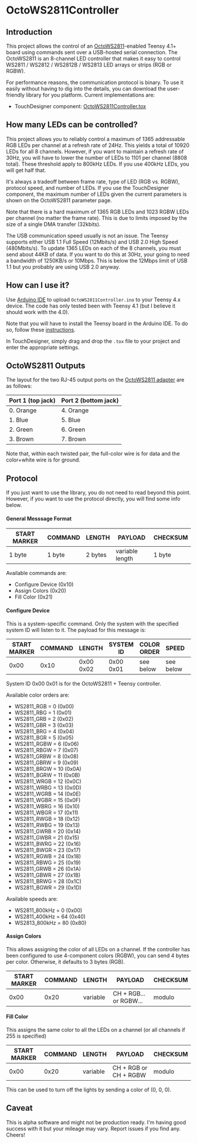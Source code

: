 # OctoWS2811Controller

## Introduction

This project allows the control of an 
[OctoWS2811](https://github.com/PaulStoffregen/OctoWS2811)-enabled Teensy 4.1+ board using commands 
sent over a USB-hosted serial connection. The OctoWS2811 is an 8-channel LED controller that makes 
it easy to control WS2811 / WS2812 / WS2812B / WS2813 LED arrays or strips (RGB or RGBW).

For performance reasons, the communication protocol is binary. To use it easily without having to 
dig into the details, you can download the user-friendly library for you platform. Current 
implementations are:

  * TouchDesigner component: [OctoWS2811Controller.tox](https://github.com/djipco/OctoWS2811Controller/raw/refs/heads/main/OctoWS2811Controller.tox)

## How many LEDs can be controlled?

This project allows you to reliably control a maximum of 1365 addressable RGB LEDs per channel at a 
refresh rate of 24Hz. This yields a total of 10920 LEDs for all 8 channels. However, if you want to 
maintain a refresh rate of 30Hz, you will have to lower the number of LEDs to 1101 per channel (8808
total). These threshold apply to 800kHz LEDs. If you use 400kHz LEDs, you will get half that. 

It's always a tradeoff between frame rate, type of LED (RGB vs. RGBW), protocol speed, and number of
LEDs. If you use the TouchDesigner component, the maximum number of LEDs given the current 
parameters is shown on the OctoWS2811 parameter page.

Note that there is a hard maximum of 1365 RGB LEDs and 1023 RGBW LEDs per channel (no matter the 
frame rate). This is due to limits imposed by the size of a single DMA transfer (32kbits).

The USB communication speed usually is not an issue. The Teensy supports either USB 1.1 Full Speed 
(12Mbits/s) and USB 2.0 High Speed (480Mbits/s). To update 1365 LEDs on each of the 8 channels, you
must send about 44KB of data. If you want to do this at 30Hz, your going to need a bandwidth of 
1250KB/s or 10Mbps. This is below the 12Mbps limit of USB 1.1 but you probably are using USB 2.0 
anyway.

## How can I use it?

Use [Arduino IDE](https://www.arduino.cc/en/software/) to upload `OctoWS2811Controller.ino` to your
Teensy 4.x device. The code has only tested been with Teensy 4.1 (but I believe it should work with 
the 4.0).

Note that you will have to install the Teensy board in the Arduino IDE. To do so, follow these 
[instructions](https://www.pjrc.com/teensy/td_download.html). 

In TouchDesigner, simply drag and drop the `.tox` file to your project and enter the appropriate 
settings.

## OctoWS2811 Outputs

The layout for the two RJ-45 output ports on the 
[OctoWS2811 adapter](https://www.pjrc.com/store/octo28_adaptor.html) are as follows:

|Port 1 (top jack) | Port 2 (bottom jack) |
|------------------|----------------------|
| 0. Orange        | 4. Orange            |
| 1. Blue          | 5. Blue              |
| 2. Green         | 6. Green             |
| 3. Brown         | 7. Brown             |

Note that, within each twisted pair, the full-color wire is for data and the color+white wire is for 
ground. 

## Protocol

If you just want to use the library, you do not need to read beyond this point. However, if you want
to use the protocol directly, you will find some info below.

#### General Messsage Format

|START MARKER|COMMAND|LENGTH |PAYLOAD        |CHECKSUM|
|------------|-------|-------|---------------|--------|
|1 byte      |1 byte |2 bytes|variable length|1 byte  |

Available commands are:

* Configure Device (0x10)
* Assign Colors (0x20)
* Fill Color (0x21)

#### Configure Device

This is a system-specific command. Only the system with the specified system ID will listen to it.
The payload for this message is: 

|START MARKER|COMMAND|LENGTH    |SYSTEM ID|COLOR ORDER|SPEED      |CHECKSUM|
|------------|-------|----------|---------|-----------|-----------|--------|
|0x00        |0x10   |0x00 0x02 |0x00 0x01| see below | see below | modulo |

System ID 0x00 0x01 is for the OctoWS2811 + Teensy controller.

Available color orders are:

  * WS2811_RGB  =  0 (0x00)
  * WS2811_RBG  =  1 (0x01)
  * WS2811_GRB  =  2 (0x02)
  * WS2811_GBR  =  3 (0x03)
  * WS2811_BRG  =  4 (0x04)
  * WS2811_BGR  =  5 (0x05)
  * WS2811_RGBW =  6 (0x06)
  * WS2811_RBGW =  7 (0x07)
  * WS2811_GRBW =  8 (0x08)
  * WS2811_GBRW =  9 (0x09)
  * WS2811_BRGW = 10 (0x0A)
  * WS2811_BGRW = 11 (0x0B)
  * WS2811_WRGB = 12 (0x0C)
  * WS2811_WRBG = 13 (0x0D)
  * WS2811_WGRB = 14 (0x0E)
  * WS2811_WGBR = 15 (0x0F)
  * WS2811_WBRG = 16 (0x10)
  * WS2811_WBGR = 17 (0x11)
  * WS2811_RWGB = 18 (0x12)
  * WS2811_RWBG = 19 (0x13)
  * WS2811_GWRB = 20 (0x14)
  * WS2811_GWBR = 21 (0x15)
  * WS2811_BWRG = 22 (0x16)
  * WS2811_BWGR = 23 (0x17)
  * WS2811_RGWB = 24 (0x18)
  * WS2811_RBWG = 25 (0x19)
  * WS2811_GRWB = 26 (0x1A)
  * WS2811_GBWR = 27 (0x1B)
  * WS2811_BRWG = 28 (0x1C)
  * WS2811_BGWR = 29 (0x1D)


Available speeds are: 

  * WS2811_800kHz =  0 (0x00)
  * WS2811_400kHz = 64 (0x40)
  * WS2813_800kHz = 80 (0x80)


#### Assign Colors

This allows assigning the color of all LEDs on a channel. If the controller has been configured to 
use 4-component colors (RGBW), you can send 4 bytes per color. Otherwise, it defaults to 3 bytes 
(RGB).

|START MARKER|COMMAND|LENGTH    |      PAYLOAD           |CHECKSUM|
|------------|-------|----------|------------------------|--------|
|0x00         |0x20   | variable |CH + RGB... or RGBW...  | modulo |

#### Fill Color

This assigns the same color to all the LEDs on a channel (or all channels if 255 is specified)

|START MARKER|COMMAND|LENGTH    |      PAYLOAD         |CHECKSUM|
|------------|-------|----------|----------------------|--------|
|0x00        |0x20   | variable |CH + RGB or CH + RGBW | modulo |

This can be used to turn off the lights by sending a color of (0, 0, 0).

## Caveat

This is alpha software and might not be production ready. I'm having good success with it but your 
mileage may vary. Report issues if you find any. Cheers!
